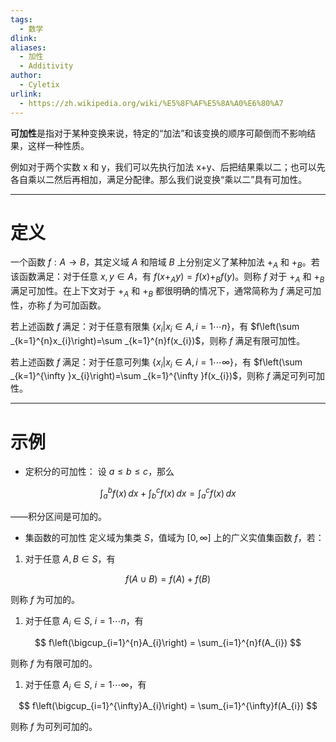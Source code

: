 ```yaml
---
tags:
  - 数学
dlink:
aliases:
  - 加性
  - Additivity
author:
  - Cyletix
urlink:
  - https://zh.wikipedia.org/wiki/%E5%8F%AF%E5%8A%A0%E6%80%A7
---
```

**可加性**是指对于某种变换来说，特定的“加法”和该变换的顺序可颠倒而不影响结果，这样一种性质。

例如对于两个实数 x 和 y，我们可以先执行加法 x+y、后把结果乘以二；也可以先各自乘以二然后再相加，满足分配律。那么我们说变换“乘以二”具有可加性。

---
# 定义
一个函数 $f: A \rightarrow B$，其定义域 $A$ 和陪域 $B$ 上分别定义了某种加法 $+_{A}$ 和 $+_{B}$。若该函数满足：对于任意 $x, y \in A$，有 $f(x+_{A}y)=f(x)+_{B}f(y)$。则称 $f$ 对于 $+_{A}$ 和 $+_{B}$ 满足可加性。在上下文对于 $+_{A}$ 和 $+_{B}$ 都很明确的情况下，通常简称为 $f$ 满足可加性，亦称 $f$ 为可加函数。

若上述函数 $f$ 满足：对于任意有限集 $\{x_{i}|x_{i}\in A,i=1\cdots n\}$，有 $f\left(\sum _{k=1}^{n}x_{i}\right)=\sum _{k=1}^{n}f(x_{i})$，则称 $f$ 满足有限可加性。

若上述函数 $f$ 满足：对于任意可列集 $\{x_{i}|x_{i}\in A,i=1\cdots \infty \}$，有 $f\left(\sum _{k=1}^{\infty }x_{i}\right)=\sum _{k=1}^{\infty }f(x_{i})$，则称 $f$ 满足可列可加性。


---
# 示例
- 定积分的可加性：
设 $a \leq b \leq c$，那么

$$
\int_a^b f(x)\,dx + \int_b^c f(x)\,dx = \int_a^c f(x)\,dx
$$

——积分区间是可加的。

- 集函数的可加性
定义域为集类 $S$，值域为 $[0, \infty]$ 上的广义实值集函数 $f$，若：

1. 对于任意 $A, B \in S$，有

$$
f(A \cup B) = f(A) + f(B)
$$

则称 $f$ 为可加的。

1. 对于任意 $A_i \in S$, $i=1\cdots n$，有

$$
f\left(\bigcup_{i=1}^{n}A_{i}\right) = \sum_{i=1}^{n}f(A_{i})
$$

则称 $f$ 为有限可加的。

1. 对于任意 $A_i \in S$, $i=1\cdots \infty$，有

$$
f\left(\bigcup_{i=1}^{\infty}A_{i}\right) = \sum_{i=1}^{\infty}f(A_{i})
$$

则称 $f$ 为可列可加的。


